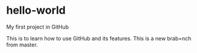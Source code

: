 # hello-world
My first project in GitHub

This is to learn how to use GitHub and its features. This is a new brab=nch from master.

